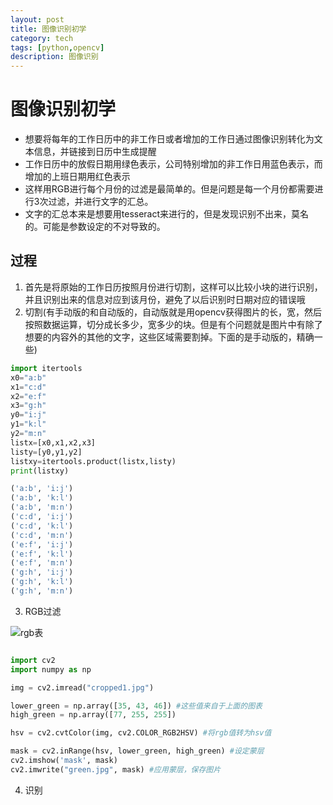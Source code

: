 ```yaml
---
layout: post
title: 图像识别初学
category: tech
tags: [python,opencv]
description: 图像识别
---
```


# 图像识别初学

- 想要将每年的工作日历中的非工作日或者增加的工作日通过图像识别转化为文本信息，并链接到日历中生成提醒
- 工作日历中的放假日期用绿色表示，公司特别增加的非工作日用蓝色表示，而增加的上班日期用红色表示
- 这样用RGB进行每个月份的过滤是最简单的。但是问题是每一个月份都需要进行3次过滤，并进行文字的汇总。
- 文字的汇总本来是想要用tesseract来进行的，但是发现识别不出来，莫名的。可能是参数设定的不对导致的。

## 过程

1.  首先是将原始的工作日历按照月份进行切割，这样可以比较小块的进行识别，并且识别出来的信息对应到该月份，避免了以后识别时日期对应的错误哦
2.  切割(有手动版的和自动版的，自动版就是用opencv获得图片的长，宽，然后按照数据运算，切分成长多少，宽多少的块。但是有个问题就是图片中有除了想要的内容外的其他的文字，这些区域需要割掉。下面的是手动版的，精确一些)

```python
import itertools
x0="a:b"
x1="c:d"
x2="e:f"
x3="g:h"
y0="i:j"
y1="k:l"
y2="m:n"
listx=[x0,x1,x2,x3]
listy=[y0,y1,y2]
listxy=itertools.product(listx,listy)
print(listxy)

('a:b', 'i:j')
('a:b', 'k:l')
('a:b', 'm:n')
('c:d', 'i:j')
('c:d', 'k:l')
('c:d', 'm:n')
('e:f', 'i:j')
('e:f', 'k:l')
('e:f', 'm:n')
('g:h', 'i:j')
('g:h', 'k:l')
('g:h', 'm:n')

```

3. RGB过滤

![rgb表]("./images/tupian/rgb2hsv.jpg")

```python

import cv2
import numpy as np

img = cv2.imread("cropped1.jpg")

lower_green = np.array([35, 43, 46]) #这些值来自于上面的图表
high_green = np.array([77, 255, 255])

hsv = cv2.cvtColor(img, cv2.COLOR_RGB2HSV) #将rgb值转为hsv值

mask = cv2.inRange(hsv, lower_green, high_green) #设定蒙层
cv2.imshow('mask', mask)
cv2.imwrite("green.jpg", mask) #应用蒙层，保存图片

```
4. 识别



